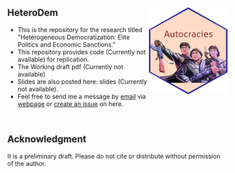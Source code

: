 ## HeteroDem <img src="autocrats.png" width="180" height= "200" align="right" /> <br />  
- This is the repository for the research titled "Heterogeneous Democratization: Elite Politics and Economic Sanctions."
- This repository provides code (Currently not available) for replication.
- The Working draft pdf (Currently not available) 
- Slides are also posted here: slides (Currently not available).
- Feel free to send me a message by [email](sp23@email.sc.edu) via [webpage](shpark.netlify.app) or [create an issue](https://github.com/pherephobia/HeteroDem/issues) on here. 
<br />

## Acknowledgment
It is a preliminary draft. Please do not cite or distribute without permission of the author.
